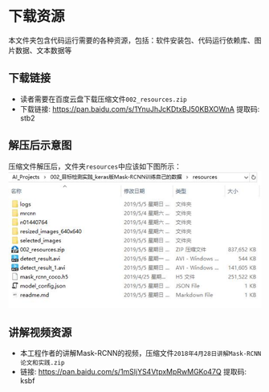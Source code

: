 # 下载资源
本文件夹包含代码运行需要的各种资源，包括：软件安装包、代码运行依赖库、图片数据、文本数据等

## 下载链接
* 读者需要在百度云盘下载压缩文件`002_resources.zip`
* 下载链接: https://pan.baidu.com/s/1YnuJhJcKDtxBJ50KBXOWnA 提取码: stb2

## 解压后示意图
压缩文件解压后，文件夹`resources`中应该如下图所示：
![资源文件夹下载后示意图](../markdown_images/05.jpg)

## 讲解视频资源
* 本工程作者的讲解Mask-RCNN的视频，压缩文件`2018年4月28日讲解Mask-RCNN论文和实践.zip`
* 链接: https://pan.baidu.com/s/1mSljYS4VtpxMpRwMGKo47Q 提取码: ksbf 
